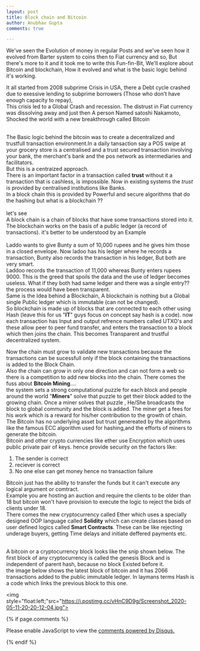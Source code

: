 ```yaml
---
layout: post
title: Block chain and Bitcoin
author: Anubhav Gupta
comments: true

---
```

<style>
   header{
      
     background-color: rgba(249, 241 ,241 , 0.7);
         font-weight: bolder;
         font-size: larger;
         font-family: fantasy;
        }
      </style>


We've seen the Evolution of money in regular Posts and we've seen how it evolved from Barter system to coins then to Fiat currency and so, But there's more to it and it took me to write this Fun-fin-Bit, We'll explore about Bitcoin and blockchain, How it evolved and what is the basic logic behind it's working.<br/>

It all started from 2008 subprime Crisis in USA, there a Debt cycle crashed due to exessive lending to subprime borrowers (Those who don't have enough capacity to repay),<br/>
This crisis led to a Global Crash and recession. The distrust in Fiat currency was dissolving away and just then A person Named satoshi Nakamoto, Shocked the world with a new breakthrough called Bitcoin<br/><br/>

The Basic logic behind the bitcoin was to create a decentralized and trustfull transaction environment.In a daily tansaction say a POS swipe at your grocery store is a centralised and a trust secured transaction involving your bank, the merchant's bank and the pos network as intermediaries and facilitators.<br/>
But this is a centraized approach.<br/>
There is an important factor in a transaction called **trust** without it a transaction that is cashless, is impossible. Now in existing systems the *trust* is provided by centralised institutions like Banks. <br/>
In a block chain this is provided by Powerful and secure algorithms that do the hashing but what is a blockchain ??<br/><br/>
let's see<br/>
A block chain is a chain of blocks that have some transactions stored into it. The blockchain works on the basis of a public ledger (a record of transactions). 
it's better to be understood by an Example<br/><br/>
Laddo wants to give Bunty a sum of 10,000 rupees and he gives him those in a closed envelope. Now ladoo has his ledger where he records a transaction, Bunty also records the transaction in his ledger, But both are very smart.<br/>
Laddoo records the transaction of 11,000 whereas Bunty enters rupees 9000. This is the greed that spoils the data and the use of ledger becomes useless. What if they both had same ledger and there was a single entry?? the process would have been transparent.<br/>
Same is the Idea behind a Blockchain, A blockchain is nothing but a Global single Public ledger which is immutable (can not be changed).<br/>
So blockchain is made up of blocks that are connected to each other using Hash (leave this for us "**IT**" guys focus on concept say hash is a code). now each transaction has Input and output refrence numbers called UTXO's and these allow peer to peer fund transfer, and enters the transaction to a block which then joins the chain. This becomes Transparent and trustful decentralized system.<br/>

Now the chain must grow to validate new transactions because the transactions can be sucessfull only if the block containing the transactions is added to the Block Chain.<br/>
Also the chain can grow in only one direction and can not form a web so there is a competition to add new blocks into the chain. There comes the fuss about **Bitcoin Mining**....<br/>
the system sets a strong computational puzzle for each block and people around the world "**Miners**" solve that puzzle to get their block added to the growing chain. Once a miner solves that puzzle , He/She broadcasts the block to global community and the block is added. The miner get a fees for his work which is a reward for his/her contribution to the growth of chain.<br/>
The Bitcoin has no underlying asset but trust genereated by the algorithms like the famous ECC algorithm used for hashing,and the efforts of miners to generate the bitcoin.<br/>
Bitcoin and other crypto currencies like ether use Encryption which uses public private pair of keys. hence provide security on the factors like:<br/>
 1. The sender is correct
 2. reciever is correct
 3. No one else can get money hence no transaction failure

Bitcoin just has the ability to transfer the funds but it can't execute any logical argument or comtract.<br/>
Example you are hosting an auction and require the clients to be older than 18 but bitcoin won't have provision to execute the logic to reject the bids of clients under 18.<br/>
There comes the new cryptocurrency called Ether which uses a specially designed OOP language called **Solidity** which can create classes based on user defined logics called **Smart Contracts**. These can be like rejecting underage buyers, getting Time delays and initiate deffered payments etc.<br/><br/>

A bitcoin or a cryptocurrency block looks like the snip shown below. The first block of any cryptocurrency is called the genesis Block and is independent of parent hash, because no block Existed before it.<br/>
the image below shows the latest block of bitcoin and it has 2066 transactions added to the public immutable ledger. In laymans terms Hash is a code which links the previous block to this one.<br/>

<img style="float:left;"src="https://i.postimg.cc/vHnC9D9g/Screenshot_2020-05-11-20-20-12-04.jpg">


  












{% if page.comments %}

<div id="disqus_thread"></div>
<script>
(function() { // DON'T EDIT BELOW THIS LINE
var d = document, s = d.createElement('script');
s.src = 'https://https-gupta-anubhav12-github-io-fortheloveofnifty.disqus.com/embed.js';
s.setAttribute('data-timestamp', +new Date());
(d.head || d.body).appendChild(s);
})();
</script>
<noscript>Please enable JavaScript to view the <a href="https://disqus.com/?ref_noscript">comments powered by Disqus.</a></noscript>

{% endif %}